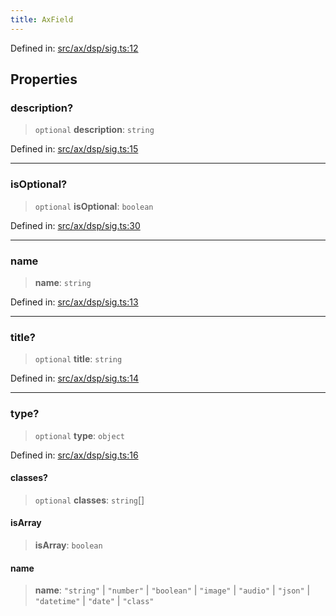 ```yaml
---
title: AxField
---
```


Defined in: [src/ax/dsp/sig.ts:12](#apidocs/httpsgithubcomax-llmaxblob3b79ada8d723949fcd8a76c2b6f48cf69d8394f8srcaxdspsigtsl12)

## Properties

<a id="description"></a>

### description?

> `optional` **description**: `string`

Defined in: [src/ax/dsp/sig.ts:15](#apidocs/httpsgithubcomax-llmaxblob3b79ada8d723949fcd8a76c2b6f48cf69d8394f8srcaxdspsigtsl15)

***

<a id="isOptional"></a>

### isOptional?

> `optional` **isOptional**: `boolean`

Defined in: [src/ax/dsp/sig.ts:30](#apidocs/httpsgithubcomax-llmaxblob3b79ada8d723949fcd8a76c2b6f48cf69d8394f8srcaxdspsigtsl30)

***

<a id="name"></a>

### name

> **name**: `string`

Defined in: [src/ax/dsp/sig.ts:13](#apidocs/httpsgithubcomax-llmaxblob3b79ada8d723949fcd8a76c2b6f48cf69d8394f8srcaxdspsigtsl13)

***

<a id="title"></a>

### title?

> `optional` **title**: `string`

Defined in: [src/ax/dsp/sig.ts:14](#apidocs/httpsgithubcomax-llmaxblob3b79ada8d723949fcd8a76c2b6f48cf69d8394f8srcaxdspsigtsl14)

***

<a id="type"></a>

### type?

> `optional` **type**: `object`

Defined in: [src/ax/dsp/sig.ts:16](#apidocs/httpsgithubcomax-llmaxblob3b79ada8d723949fcd8a76c2b6f48cf69d8394f8srcaxdspsigtsl16)

<a id=""></a>

#### classes?

> `optional` **classes**: `string`[]

<a id=""></a>

#### isArray

> **isArray**: `boolean`

<a id=""></a>

#### name

> **name**: `"string"` \| `"number"` \| `"boolean"` \| `"image"` \| `"audio"` \| `"json"` \| `"datetime"` \| `"date"` \| `"class"`
